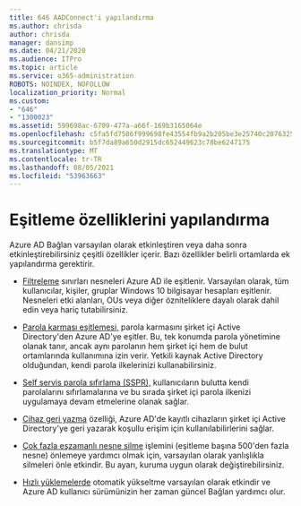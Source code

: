 ```yaml
---
title: 646 AADConnect'i yapılandırma
ms.author: chrisda
author: chrisda
manager: dansimp
ms.date: 04/21/2020
ms.audience: ITPro
ms.topic: article
ms.service: o365-administration
ROBOTS: NOINDEX, NOFOLLOW
localization_priority: Normal
ms.custom:
- "646"
- "1300023"
ms.assetid: 599698ac-6709-477a-a66f-169b3165064e
ms.openlocfilehash: c5fa5fd7586f999698fe43554fb9a2b205be3e25740c20763254a38d41297e0c
ms.sourcegitcommit: b5f7da89a650d2915dc652449623c78be6247175
ms.translationtype: MT
ms.contentlocale: tr-TR
ms.lasthandoff: 08/05/2021
ms.locfileid: "53963663"
---
```

# <a name="configure-sync-features"></a>Eşitleme özelliklerini yapılandırma

Azure AD Bağlan varsayılan olarak etkinleştiren veya daha sonra etkinleştirebilirsiniz çeşitli özellikler içerir. Bazı özellikler belirli ortamlarda ek yapılandırma gerektirir.

- [Filtreleme](https://docs.microsoft.com/azure/active-directory/connect/active-directory-aadconnectsync-configure-filtering) sınırları nesneleri Azure AD ile eşitlenir. Varsayılan olarak, tüm kullanıcılar, kişiler, gruplar Windows 10 bilgisayar hesapları eşitlenir. Nesneleri etki alanları, OUs veya diğer özniteliklere dayalı olarak dahil edin veya hariç tutabilirsiniz.

- [Parola karması eşitlemesi,](https://docs.microsoft.com/azure/active-directory/connect/active-directory-aadconnectsync-implement-password-hash-synchronization) parola karmasını şirket içi Active Directory'den Azure AD'ye eşitler. Bu, tek konumda parola yönetimine olanak tanır, ancak aynı parolanın hem şirket içi hem de bulut ortamlarında kullanımına izin verir. Yetkili kaynak Active Directory olduğundan, kendi parola ilkelerinizi kullanabilirsiniz.

- [Self servis parola sıfırlama (SSPR),](https://docs.microsoft.com/azure/active-directory/authentication/quickstart-sspr) kullanıcıların bulutta kendi parolalarını sıfırlamalarına ve bu sırada şirket içi parola ilkenizi uygulamaya devam etmelerine olanak sağlar.

- [Cihaz geri yazma](https://docs.microsoft.com/azure/active-directory/connect/active-directory-aadconnect-feature-device-writeback) özelliği, Azure AD'de kayıtlı cihazların şirket içi Active Directory'ye geri yazarak koşullu erişim için kullanılabilirlerini sağlar.

- [Çok fazla eşzamanlı nesne silme](https://docs.microsoft.com/azure/active-directory/connect/active-directory-aadconnectsync-feature-prevent-accidental-deletes) işlemini (eşitleme başına 500'den fazla nesne) önlemeye yardımcı olmak için, varsayılan olarak yanlışlıkla silmeleri önle etkindir. Bu ayarı, kuruma uygun olarak değiştirebilirsiniz.

- [Hızlı yüklemelerde](https://docs.microsoft.com/azure/active-directory/connect/active-directory-aadconnect-feature-automatic-upgrade) otomatik yükseltme varsayılan olarak etkindir ve Azure AD kullanıcı sürümünizin her zaman güncel Bağlan yardımcı olur.
